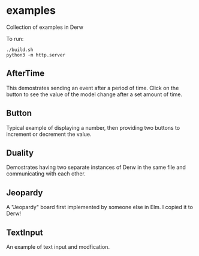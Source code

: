 # examples

Collection of examples in Derw

To run:

```
./build.sh
python3 -m http.server
```

## AfterTime

This demostrates sending an event after a period of time. Click on the button to see the value of the model change after a set amount of time.

## Button

Typical example of displaying a number, then providing two buttons to increment or decrement the value.

## Duality

Demostrates having two separate instances of Derw in the same file and communicating with each other.

## Jeopardy

A "Jeopardy" board first implemented by someone else in Elm. I copied it to Derw!

## TextInput

An example of text input and modfication.
